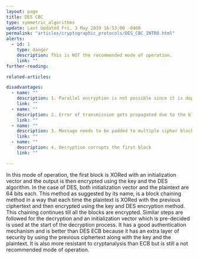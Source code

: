 ```yaml
---
layout: page
title: DES CBC
type: symmetric_algorithms
update: Last Updated Fri, 3 May 2019 16:53:00 -0400
permalink: "articles/cryptographic_protocols/DES_CBC_INTRO.html"
alerts:
  - id: 1
    type: danger
    description: This is NOT the recommended mode of operation.
    link: ""
further-reading:

related-articles:

disadvantages:
  - name: ""
    description: 1. Parallel encryption is not possible since it is dependent on the previous ciphertext
    link: ""
  - name: ""
    description: 2. Error of transmission gets propagated due to the blovks getting changed
    link: ""
  - name: ""
    description: 3. Message needs to be padded to multiple cipher block sizes
    link: ""
  - name: ""
    description: 4. Decryption corrupts the first block
    link: ""

---
```

In this mode of operation, the first block is XORed with an initialization vector and the output is then encrypted using the key and the DES algorithm. In the case of DES, both initialization vector and the plaintext are 64 bits each.
This method as suggested by its name, is a block chaining method in a way that each time the plaintext is XORed with the previous ciphertext and then encrypted using the key and DES encryption method. This chaining continues till all the blocks are encrypted.
Similar steps are followed for the decryption and an initialization vector which is pre-decided is used at the start of the decryption process.
It has a good authentication mechanism and is better than DES ECB because it has an extra layer of security by using the previous ciphertext along with the key and the plaintext. It is also more resistant to cryptanalysis than ECB but is still a not recommended mode of operation.
